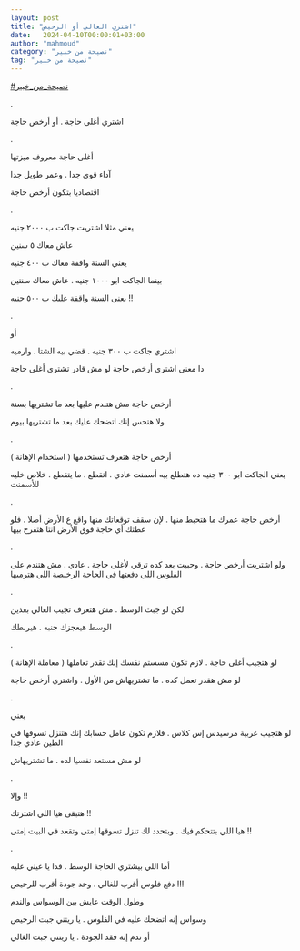 ```yaml
---
layout: post
title: "اشتري الغالي أو الرخيص"
date:   2024-04-10T00:00:01+03:00
author: "mahmoud"
category: "نصيحة من خبير"
tag: "نصيحة من خبير"
---
```



[<u>\#نصيحة\_من\_خبير</u>](https://www.facebook.com/hashtag/%D9%86%D8%B5%D9%8A%D8%AD%D8%A9_%D9%85%D9%86_%D8%AE%D8%A8%D9%8A%D8%B1?__eep__=6&__cft__%5b0%5d=AZWPoZ4Q0Wo4FZWADVIo3J9w1aI1cBwNjwhjTHrBlZqnQulQuY6ycDzaWKHwxkTPWpV7XN5lFZL0y_xZsehQZQ5hmdiEmcO3LS2X4Ww30Ef2jjNVDR28bJBcBoN6oJOuacBjb6kKdy4Eo8QqTDiK3m4MogMyPYd2CtIE-cC8fCj-ADOtkj7d8OKQkl7Go4eTaSg&__tn__=*NK-R)

.

اشتري أغلى حاجة . أو أرخص حاجة

.

أغلى حاجة معروف ميزتها

آداء قوي جدا . وعمر طويل جدا

اقتصاديا بتكون أرخص حاجة

.

يعني مثلا اشتريت جاكت ب ٢٠٠٠ جنيه

عاش معاك ٥ سنين

يعني السنة واقفة معاك ب ٤٠٠ جنيه

بينما الجاكت ابو ١٠٠٠ جنيه . عاش معاك سنتين

يعني السنة واقفة عليك ب ٥٠٠ جنيه !!

.

أو

اشتري جاكت ب ٣٠٠ جنيه . قضي بيه الشتا . وارميه

دا معنى اشتري أرخص حاجة لو مش قادر تشتري أغلى
حاجة

.

أرخص حاجة مش هتندم عليها بعد ما تشتريها بسنة

ولا هتحس إنك اتضحك عليك بعد ما تشتريها بيوم

.

أرخص حاجة هتعرف تستخدمها ( استخدام الإهانة )

يعني الجاكت ابو ٣٠٠ جنيه ده هتطلع بيه أسمنت عادي . اتقطع
. ما يتقطع . خلاص خليه للأسمنت

.

أرخص حاجة عمرك ما هتحبط منها . لإن سقف توقعاتك منها واقع
ع الأرض أصلا . فلو عطتك أي حاجة فوق الأرض انتا هتفرح بيها

.

ولو اشتريت أرخص حاجة . وحبيت بعد كده ترقي لأغلى حاجة .
عادي . مش هتندم على الفلوس اللي دفعتها في الحاجة الرخيصة اللي
هترميها

.

لكن لو جبت الوسط . مش هتعرف تجيب الغالي بعدين

الوسط هيعجزك جنبه . هيربطك

.

لو هتجيب أغلى حاجة . لازم تكون مسستم نفسك إنك تقدر
تعاملها ( معاملة الإهانة )

لو مش هقدر تعمل كده . ما تشتريهاش من الأول . واشتري أرخص
حاجة

.

يعني

لو هتجيب عربية مرسيدس إس كلاس . فلازم تكون عامل حسابك
إنك هتنزل تسوقها في الطين عادي جدا

لو مش مستعد نفسيا لده . ما تشتريهاش

.

وإلا !!

هتبقى هيا اللي اشترتك !!

هيا اللي بتتحكم فيك . وبتحدد لك تنزل تسوقها إمتى وتقعد
في البيت إمتى !!

.

أما اللي بيشتري الحاجة الوسط . فدا يا عيني عليه

دفع فلوس أقرب للغالي . وخد جودة أقرب للرخيص !!!

وطول الوقت عايش بين الوسواس والندم

وسواس إنه اتضحك عليه في الفلوس . يا ريتني جبت
الرخيص

أو ندم إنه فقد الجودة . يا ريتني جبت الغالي
